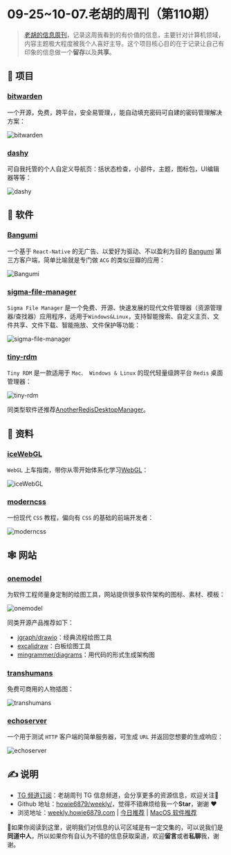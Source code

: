 # 09-25~10-07.老胡的周刊（第110期）

> [老胡的信息周刊](https://weekly.howie6879.com/)，记录这周我看到的有价值的信息，主要针对计算机领域，内容主题极大程度被我个人喜好主导。这个项目核心目的在于记录让自己有印象的信息做一个**留存**以及**共享**。

## 🎯 项目

### [bitwarden](https://github.com/bitwarden)

一个开源，免费，跨平台，安全易管理，，能自动填充密码可自建的密码管理解决方案：

![bitwarden](https://images-1252557999.file.myqcloud.com/uPic/bitwarden.jpg)

### [dashy](https://github.com/Lissy93/dashy)

可自我托管的个人自定义导航页：括状态检查，小部件，主题，图标包，UI编辑器等等：

![dashy](https://images-1252557999.file.myqcloud.com/uPic/dashy.jpg)

## 🤖 软件

### [Bangumi](https://github.com/czy0729/Bangumi)

一个基于 `React-Native` 的无广告、以爱好为驱动、不以盈利为目的 [Bangumi](https://bgm.tv/) 第三方客户端，简单比喻就是专门做 `ACG` 的类似豆瓣的应用：

![Bangumi](https://images-1252557999.file.myqcloud.com/uPic/Bangumi.jpg)

### [sigma-file-manager](https://github.com/aleksey-hoffman/sigma-file-manager)

`Sigma File Manager` 是一个免费、开源、快速发展的现代文件管理器（资源管理器/查找器）应用程序，适用于`Windows&Linux`，支持智能搜索、自定义主页、文件共享、文件下载、智能拖放、文件保护等功能：

![sigma-file-manager](https://images-1252557999.file.myqcloud.com/uPic/sigma-file-manager.jpg)

### [tiny-rdm](https://github.com/tiny-craft/tiny-rdm)

`Tiny RDM` 是一款适用于 `Mac、 Windows & Linux` 的现代轻量级跨平台 `Redis` 桌面管理器：

![tiny-rdm](https://images-1252557999.file.myqcloud.com/uPic/tiny-rdm.png)

同类型软件还推荐[AnotherRedisDesktopManager](https://weekly.howie6879.com/2022/04-25~05-01.%E8%80%81%E8%83%A1%E7%9A%84%E5%91%A8%E5%88%8A%EF%BC%88%E7%AC%AC037%E6%9C%9F%EF%BC%89.html#anotherredisdesktopmanager)。

## 👀 资料

### [iceWebGL](https://github.com/MrWeilian/iceWebGL)

`WebGL` 上车指南，带你从零开始体系化学习[WebGL](https://ice-webgl.netlify.app/)：

![iceWebGL](https://images-1252557999.file.myqcloud.com/uPic/iceWebGL.png)

### [moderncss](https://moderncss.dev/)

一份现代 `CSS` 教程，偏向有 `CSS` 的基础的前端开发者：

![moderncss](https://images-1252557999.file.myqcloud.com/uPic/moderncss.jpg)

## 🕸 网站

### [onemodel](https://www.onemodel.app/)

为软件工程师量身定制的绘图工具，网站提供很多软件架构的图标、素材、模板：

![onemodel](https://images-1252557999.file.myqcloud.com/uPic/onemodel.png)

同类开源产品推荐如下：

- [jgraph/drawio](https://github.com/jgraph/drawio)：经典流程绘图工具
- [excalidraw](https://github.com/excalidraw/excalidraw)：白板绘图工具
- [mingrammer/diagrams](https://github.com/mingrammer/diagrams)：用代码的形式生成架构图

### [transhumans](https://www.transhumans.xyz/)

免费可商用的人物插图：

![transhumans](https://images-1252557999.file.myqcloud.com/uPic/transhumans.jpg)

### [echoserver](https://echoserver.dev/)

一个用于测试 `HTTP` 客户端的简单服务器，可生成 `URL` 并返回您想要的生成响应：

![echoserver](https://images-1252557999.file.myqcloud.com/uPic/echoserver.jpg)

## ✍️ 说明

- [TG 频道订阅](https://t.me/howie_weekly)：老胡周刊 TG 信息频道，会分享更多的资源信息，欢迎关注👏
- Github 地址：[howie6879/weekly/](https://github.com/howie6879/weekly/)，觉得不错麻烦给我一个**Star**，谢谢 ❤️
- 浏览地址：[weekly.howie6879.com](https://weekly.howie6879.com) | [今日推荐](https://weekly.howie6879.com/recommend/index.html) | [MacOS 软件推荐](https://weekly.howie6879.com/soft/mac.html)

🙌如果你阅读到这里，说明我们对信息的认可区域是有一定交集的，可以说我们是**同道中人**，所以如果你有自认为不错的信息获取渠道，欢迎**留言**或者**私聊**我，谢谢。
